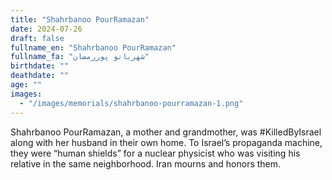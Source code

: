 ```yaml
---
title: "Shahrbanoo PourRamazan"
date: 2024-07-26
draft: false
fullname_en: "Shahrbanoo PourRamazan"
fullname_fa: "شهربانو پوررمضان"
birthdate: ""
deathdate: ""
age: ""
images:
  - "/images/memorials/shahrbanoo-pourramazan-1.png"
---
```


Shahrbanoo PourRamazan, a mother and grandmother, was #KilledByIsrael along with her husband in their own home. To Israel’s propaganda machine, they were  “human shields” for a nuclear physicist who was visiting his relative in the same neighborhood. Iran mourns and honors them.